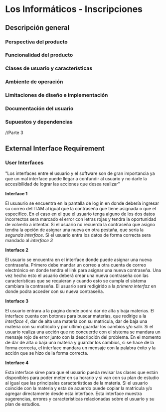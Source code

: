 # Los Informáticos - Inscripciones

## Descripción general

### Perspectiva del producto

### Funcionalidad del producto

### Clases de usuario y características

### Ambiente de operación

### Limitaciones de diseño e implementación

### Documentación del usuario

### Supuestos y dependencias

//Parte 3

## External Interface Requirement

### User Interfaces
"Los interfaces entre el usuario y el software son de gran importancia ya que un mal interface puede llegar a confundir al usuario y no darle la accesibilidad de lograr las acciones que desea realizar" 

**Interface 1**

El usuaurio se encuentra en la pantalla de log in en donde debería ingresar su correo del ITAM al igual que la contraseña que tiene asignada o que el especifico. En el caso en el que el usuario tenga alguno de los dos datos incorrectos sera marcado el error con letras rojas y tendra la oportunidad de volverlo a intentar. Si el usuario no recuerda la contraseña que asigno tendra la opción de asignar una nueva en otra pestaña, que sería la *segunda interface*. Si el usuario entra los datos de forma correcta sera mandado al *interface 3* 

**Interface 2**

El usuario se encuentra en el interface donde puede asignar una nueva contraseña. Primero debe mandar un correo a otra cuenta de correo electrónico en donde tendra el link para asignar una nueva contraseña. Una vez hecho esto el usuario deberá crear una nueva contraseña con las características que se requieran y cuando esto se cumpla el sistema cambiara la contraseña. El usuario será redigirido a la *primera interfaz* en donde podra acceder con su nueva contraseña.

**Interface 3**

El usuario entrara a la pagina donde podra dar de alta y baja materias. El interface cuenta con botones para buscar materias, que redirige a la *interface 4*, dar de alta una materia con su matrícula, dar de baja una materia con su matrículo y por ultimo guardar los cambios y/o salir. Si el usuario realiza una acción que no concuerde con el sistema se mandara un mensaje rojo de error junto con la descripción del problema. En el momento de dar de alta o baja una materia y guardar los cambios, si se hace de la forma correcta, el interface mandara un mensaje con la palabra éxito y la acción que se hizo de la forma correcta.

**Interface 4** 

Esta interface sirve para que el usuario pueda revisar las clases que están disponibles para poder meter en su horario y si van con su plan de estudio al igual que las principales caracteriísticas de la materia. Si el usuario coincide con la materia y esta de acuerdo puede copiar la matrícula y/o agregar directamente desde esta interface. Esta interface muestra sugerencias, errores y caracteristicas relacionadas sobre el usuario y su plan de estudios.

